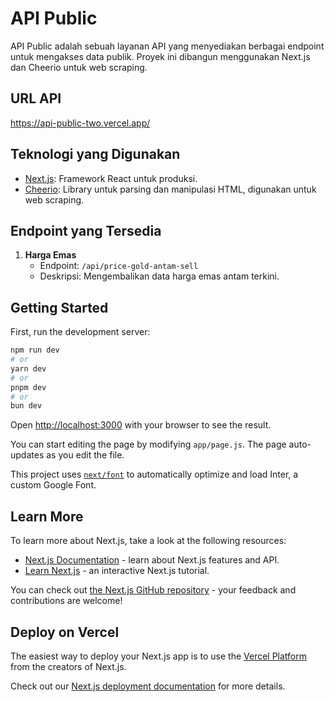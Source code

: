 # API Public

API Public adalah sebuah layanan API yang menyediakan berbagai endpoint untuk mengakses data publik. Proyek ini dibangun menggunakan Next.js dan Cheerio untuk web scraping.

## URL API

https://api-public-two.vercel.app/

## Teknologi yang Digunakan

- [Next.js](https://nextjs.org/): Framework React untuk produksi.
- [Cheerio](https://cheerio.js.org/): Library untuk parsing dan manipulasi HTML, digunakan untuk web scraping.

## Endpoint yang Tersedia

1. **Harga Emas**
   - Endpoint: `/api/price-gold-antam-sell`
   - Deskripsi: Mengembalikan data harga emas antam terkini.

## Getting Started

First, run the development server:

```bash
npm run dev
# or
yarn dev
# or
pnpm dev
# or
bun dev
```

Open [http://localhost:3000](http://localhost:3000) with your browser to see the result.

You can start editing the page by modifying `app/page.js`. The page auto-updates as you edit the file.

This project uses [`next/font`](https://nextjs.org/docs/basic-features/font-optimization) to automatically optimize and load Inter, a custom Google Font.

## Learn More

To learn more about Next.js, take a look at the following resources:

- [Next.js Documentation](https://nextjs.org/docs) - learn about Next.js features and API.
- [Learn Next.js](https://nextjs.org/learn) - an interactive Next.js tutorial.

You can check out [the Next.js GitHub repository](https://github.com/vercel/next.js/) - your feedback and contributions are welcome!

## Deploy on Vercel

The easiest way to deploy your Next.js app is to use the [Vercel Platform](https://vercel.com/new?utm_medium=default-template&filter=next.js&utm_source=create-next-app&utm_campaign=create-next-app-readme) from the creators of Next.js.

Check out our [Next.js deployment documentation](https://nextjs.org/docs/deployment) for more details.
